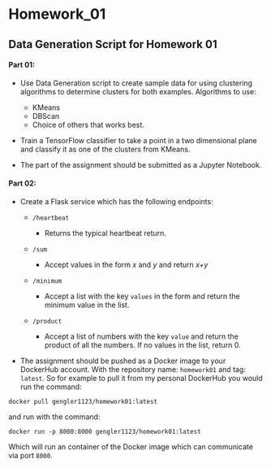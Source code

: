 # Homework_01
## Data Generation Script for Homework 01

#### Part 01:
- Use Data Generation script to create sample data for 
using clustering algorithms to determine clusters for both
examples. Algorithms to use:  
    - KMeans
    - DBScan
    - Choice of others that works best.
    
- Train a TensorFlow classifier to take a point in a 
two dimensional plane and classify it as one of the clusters
from KMeans.

- The part of the assignment should be submitted as a
Jupyter Notebook.

#### Part 02:
- Create a Flask service which has the following endpoints:
    - `/heartbeat`
        - Returns the typical heartbeat return.
    - `/sum`
        - Accept values in the form _x_ and _y_ and return _x+y_
        
    - `/minimum`
        - Accept a list with the key `values` in the form
        and return the minimum value in the list.
        
    - `/product`
        - Accept a list of numbers with the key `value`
        and return the product of all the numbers.  If no values
        in the list, return 0.
        
- The assignment should be pushed as a Docker image to your
DockerHub account.  With the repository name: `homework01` and 
tag: `latest`.  So for example to pull it from my personal DockerHub
you would run the command:

`docker pull gengler1123/homework01:latest`

and run with the command:

`docker run -p 8000:8000 gengler1123/homework01:latest`

Which will run an container of the Docker image which can communicate via port `8000`.